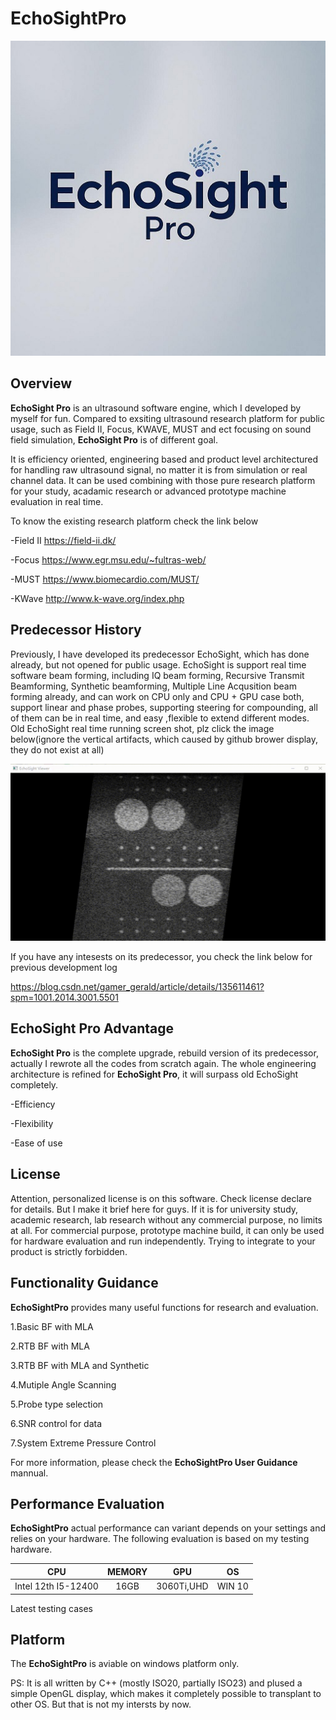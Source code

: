 # EchoSightPro #

<p align="center">
  <img src="images/logo.jpg" />
</p>

## Overview ##
__EchoSight Pro__ is an ultrasound software engine, which I developed by myself for fun. Compared to exsiting ultrasound research platform for public usage, such as Field II, Focus, KWAVE, MUST and ect focusing on sound field simulation, __EchoSight Pro__ is of different goal. 

It is efficiency oriented, engineering based and product level architectured for handling raw ultrasound signal, no matter it is from simulation or real channel data. It can be used combining with those pure research platform for your study, acadamic research or advanced prototype machine evaluation in real time.

To know the existing research platform check the link below

-Field II https://field-ii.dk/

-Focus    https://www.egr.msu.edu/~fultras-web/

-MUST     https://www.biomecardio.com/MUST/

-KWave    http://www.k-wave.org/index.php

## Predecessor History ##
Previously, I have developed its predecessor EchoSight, which has done already, but not opened for public usage. EchoSight is support real time software beam forming, including IQ beam forming, Recursive Transmit Beamforming, Synthetic beamforming, Multiple Line Acqusition beam forming already, and can work on CPU only and CPU + GPU case both, support linear and phase probes, supporting steering for compounding, all of them can be in real time, and easy ,flexible to extend different modes. Old EchoSight real time running screen shot, plz click the image below(ignore the vertical artifacts, which caused by github brower display, they do not exist at all)

<p align="center">
  <img src="images/echosight%20old%20linear%20steer.gif" />
</p>


If you have any intesests on its predecessor, you check the link below for previous development log

https://blog.csdn.net/gamer_gerald/article/details/135611461?spm=1001.2014.3001.5501


## EchoSight Pro Advantage ##
__EchoSight Pro__ is the complete upgrade, rebuild version of its predecessor, actually I rewrote all the codes from scratch again. The whole engineering architecture is refined for __EchoSight Pro__, it will surpass old EchoSight completely.

-Efficiency

-Flexibility

-Ease of use



## License ##

Attention, personalized license is on this software. Check license declare for details. But I make it brief here for guys. If it is for university study, academic research, lab research without any commercial purpose, no limits at all. For commercial purpose, prototype machine build, it can only be used for hardware evaluation and run independently. Trying to integrate to your product is strictly forbidden. 


## Functionality Guidance ##
__EchoSightPro__ provides many useful functions for research and evaluation.

1.Basic BF with MLA


2.RTB BF with MLA


3.RTB BF with MLA and Synthetic


4.Mutiple Angle Scanning


5.Probe type selection

6.SNR control for data

7.System Extreme Pressure Control


For more information, please check the __EchoSightPro User Guidance__ mannual.









## Performance Evaluation ##

__EchoSightPro__ actual performance can variant depends on your settings and relies on your hardware. The following evaluation is based on my testing hardware. 

| CPU    | MEMORY     | GPU   | OS |
|:------:|:------:|:------:|:------:|
|Intel 12th I5-12400|16GB|3060Ti,UHD|WIN 10|

Latest testing cases


## Platform ##

The __EchoSightPro__ is aviable on windows platform only. 

PS: It is all written by C++ (mostly ISO20, partially ISO23) and plused a simple OpenGL display, which makes it completely possible to transplant to other OS. But that is not my intersts by now.




